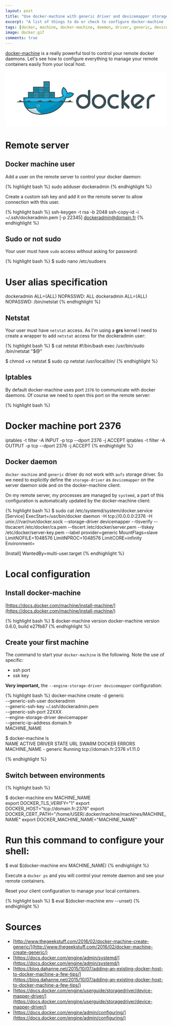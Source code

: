 ```yaml
---
layout: post
title: "Use docker-machine with generic driver and devicemapper storage driver"
excerpt: "A list of things to do or check to configure docker-machine (generic driver, devicemapper storage-driver) to control remote docker daemons."
tags: [docker, machine, docker-machine, daemon, driver, generic, devicemapper, container]
image: docker.gif
comments: true
---
```


[docker-machine](https://docs.docker.com/machine/) is a really powerful tool to control your remote docker daemons.
Let's see how to configure everything to manage your remote containers easily from your local host.

![Docker](/images/posts/docker.gif)

# Remote server

## Docker machine user

Add a user on the remote server to control your docker daemon:

{% highlight bash %}
sudo adduser dockeradmin
{% endhighlight %}

Create a custom ssh key and add it on the remote server
to allow connection with this user.

{% highlight bash %}
ssh-keygen -t rsa -b 2048
ssh-copy-id -i ~/.ssh/dockeradmin.pem [-p 22345] dockeradmin@domain.fr
{% endhighlight %}

## Sudo or not sudo

Your user must have `sudo` access without asking for password:

{% highlight bash %}
$ sudo nano /etc/sudoers

# User alias specification
dockeradmin      ALL=(ALL) NOPASSWD: ALL
dockeradmin      ALL=(ALL) NOPASSWD: /bin/netstat
{% endhighlight %}

## Netstat

Your user must have `netstat` access.
As I'm using a **grs** kernel I need to create a wrapper to add `netstat` access
for the dockeradmin user:

{% highlight bash %}
$ cat netstat 
#!/bin/bash
exec /usr/bin/sudo /bin/netstat "$@"

$ chmod +x netstat
$ sudo cp netstat /usr/local/bin/
{% endhighlight %}


## Iptables

By default docker-machine uses port `2376` to communicate with docker daemons.
Of course we need to open this port on the remote server:

{% highlight bash %}
# Docker machine port 2376
iptables -t filter -A INPUT -p tcp --dport 2376 -j ACCEPT
iptables -t filter -A OUTPUT -p tcp --dport 2376 -j ACCEPT
{% endhighlight %}

## Docker daemon

`docker-machine` and `generic` driver do not work with `aufs` storage driver.
So we need to explicitly define the `storage-driver` as `devicemapper`
on the server daemon side and on the docker-machine client.

On my remote server, my processes are managed by `systemd`,
a part of this configuration is automatically updated by the docker-machine client:

{% highlight bash %}
$ sudo cat /etc/systemd/system/docker.service
[Service]
ExecStart=/usr/bin/docker daemon -H tcp://0.0.0.0:2376 -H unix:///var/run/docker.sock --storage-driver devicemapper --tlsverify --tlscacert /etc/docker/ca.pem --tlscert /etc/docker/server.pem --tlskey /etc/docker/server-key.pem --label provider=generic 
MountFlags=slave
LimitNOFILE=1048576
LimitNPROC=1048576
LimitCORE=infinity
Environment=

[Install]
WantedBy=multi-user.target
{% endhighlight %}

# Local configuration

## Install docker-machine

[https://docs.docker.com/machine/install-machine/](https://docs.docker.com/machine/install-machine/)

{% highlight bash %}
$ docker-machine version
docker-machine version 0.6.0, build e27fb87
{% endhighlight %}

## Create your first machine

The command to start your `docker-machine` is the following. Note the use of specific:

* ssh port
* ssk key

**Very important,** the `--engine-storage-driver devicemapper` configuration:

{% highlight bash %}
docker-machine create -d generic \
--generic-ssh-user dockeradmin \
--generic-ssh-key ~/.ssh/dockeradmin.pem \
--generic-ssh-port 22XXX \
--engine-storage-driver devicemapper \
--generic-ip-address domain.fr \
MACHINE_NAME

$ docker-machine ls  
NAME           ACTIVE   DRIVER    STATE     URL                          SWARM   DOCKER    ERRORS
MACHINE_NAME   -        generic   Running   tcp://domain.fr:2376           v1.11.0   


{% endhighlight %}

## Switch between environments

{% highlight bash %}

$ docker-machine env MACHINE_NAME        
export DOCKER_TLS_VERIFY="1"
export DOCKER_HOST="tcp://domain.fr:2376"
export DOCKER_CERT_PATH="/home/USER/.docker/machine/machines/MACHINE_NAME"
export DOCKER_MACHINE_NAME="MACHINE_NAME"

# Run this command to configure your shell: 
$ eval $(docker-machine env MACHINE_NAME)
{% endhighlight %}

Execute a `docker ps` and you will control your remote daemon and see your remote containers.

Reset your client configuration to manage your local containers.

{% highlight bash %}
$ eval $(docker-machine env --unset)
{% endhighlight %}

# Sources

* [http://www.thegeekstuff.com/2016/02/docker-machine-create-generic/](http://www.thegeekstuff.com/2016/02/docker-machine-create-generic/)
* [https://docs.docker.com/engine/admin/systemd/](https://docs.docker.com/engine/admin/systemd/)
* [https://blog.dahanne.net/2015/10/07/adding-an-existing-docker-host-to-docker-machine-a-few-tips/](https://blog.dahanne.net/2015/10/07/adding-an-existing-docker-host-to-docker-machine-a-few-tips/)
* [https://docs.docker.com/engine/userguide/storagedriver/device-mapper-driver/](https://docs.docker.com/engine/userguide/storagedriver/device-mapper-driver/)
* [https://docs.docker.com/engine/admin/configuring/](https://docs.docker.com/engine/admin/configuring/)
